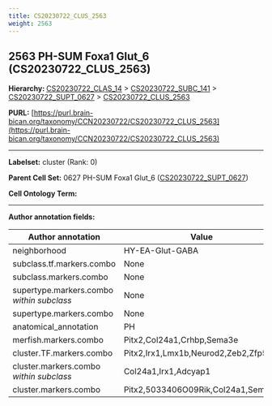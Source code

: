 ```yaml
---
title: CS20230722_CLUS_2563
weight: 2563
---
```

## 2563 PH-SUM Foxa1 Glut_6 (CS20230722_CLUS_2563)
<b>Hierarchy: </b>
[CS20230722_CLAS_14](../CS20230722_CLAS_14) >
[CS20230722_SUBC_141](../CS20230722_SUBC_141) >
[CS20230722_SUPT_0627](../CS20230722_SUPT_0627) >
[CS20230722_CLUS_2563](../CS20230722_CLUS_2563)

**PURL:** [https://purl.brain-bican.org/taxonomy/CCN20230722/CS20230722_CLUS_2563](https://purl.brain-bican.org/taxonomy/CCN20230722/CS20230722_CLUS_2563)

---


**Labelset:** cluster (Rank: 0)

**Parent Cell Set:** 0627 PH-SUM Foxa1 Glut_6 ([CS20230722_SUPT_0627](../CS20230722_SUPT_0627))



**Cell Ontology Term:** 

[MARKER GENES.]: #


---

[TRANSFERRED ANNOTATIONS.]: #


[AUTHOR ANNOTATION FIELDS.]: #


**Author annotation fields:**

| Author annotation | Value |
|-------------------|-------|
|neighborhood|HY-EA-Glut-GABA|
|subclass.tf.markers.combo|None|
|subclass.markers.combo|None|
|supertype.markers.combo _within subclass_|None|
|supertype.markers.combo|None|
|anatomical_annotation|PH|
|merfish.markers.combo|Pitx2,Col24a1,Crhbp,Sema3e|
|cluster.TF.markers.combo|Pitx2,Irx1,Lmx1b,Neurod2,Zeb2,Zfp521|
|cluster.markers.combo _within subclass_|Col24a1,Irx1,Adcyap1|
|cluster.markers.combo|Pitx2,5033406O09Rik,Col24a1,Sema3e|
